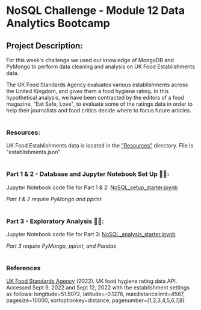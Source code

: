 # NoSQL Challenge - Module 12 Data Analytics Bootcamp 

## Project Description: 

For this week's challenge we used our knowledge of MongoDB and PyMongo to perform data cleaning and analysis on UK Food Establishments data. 

The UK Food Standards Agency evaluates various establishments across the United Kingdom, and gives them a food hygiene rating. In this hypothetical analysis, we have been contracted by the editors of a food magazine, "Eat Safe, Love", to evaluate some of the ratings data in order to help their journalists and food critics decide where to focus future articles.  <br>
<br>

### Resources:
UK Food Establishments data is located in the ["Resources"](https://github.com/amcl11/nosql-challenge/tree/main/Resources) directory. File is "establishments.json"  <br>
<br>
### Part 1 & 2 - Database and Jupyter Notebook Set Up 🍔🍕:

Jupyter Notebook code file for Part 1 & 2: [NoSQL_setup_starter.ipynb](https://github.com/amcl11/nosql-challenge/blob/main/NoSQL_setup_starter.ipynb)

*Part 1 & 2 require PyMongo and pprint*  <br>
<br>

### Part 3  - Exploratory Analysis 🧐🍜:

Jupyter Notebook code file for Part 3: [NoSQL_analysis_starter.ipynb](https://github.com/amcl11/nosql-challenge/blob/main/NoSQL_analysis_starter.ipynb)

*Part 3 require PyMongo, pprint, and Pandas*  <br>
<br>

### References
[UK Food Standards Agency](https://www.food.gov.uk/) (2022). UK food hygiene rating data API. 
Accessed Sept 9, 2022 and Sept 12, 2022 with the establishment settings as follows: longitude=51.5072, latitude=-0.1276, maxdistancelimit=4567, pagesize=10000, sortoptionkey=distance, pagenumber=(1,2,3,4,5,6,7,8).

